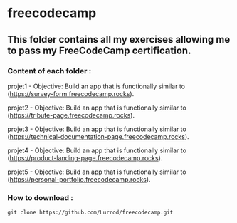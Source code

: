 # freecodecamp


## This folder contains all my exercises allowing me to pass my FreeCodeCamp certification.


### Content of each folder :


projet1 - Objective: Build an app that is functionally similar to (https://survey-form.freecodecamp.rocks).

projet2 - Objective: Build an app that is functionally similar to (https://tribute-page.freecodecamp.rocks).

projet3 - Objective: Build an app that is functionally similar to (https://technical-documentation-page.freecodecamp.rocks).

projet4 - Objective: Build an app that is functionally similar to (https://product-landing-page.freecodecamp.rocks).

projet5 - Objective: Build an app that is functionally similar to (https://personal-portfolio.freecodecamp.rocks).


### How to download :

```
git clone https://github.com/Lurrod/freecodecamp.git
```
